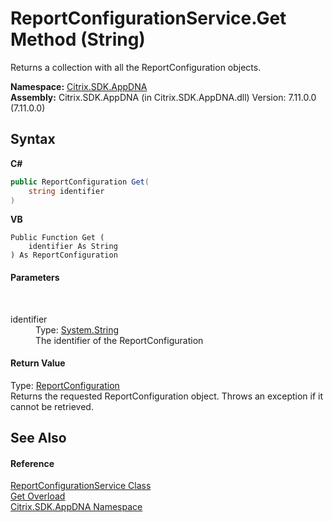 # ReportConfigurationService.Get Method (String)
 

Returns a collection with all the ReportConfiguration objects.

**Namespace:**&nbsp;[Citrix.SDK.AppDNA](index.md)<br />**Assembly:**&nbsp;Citrix.SDK.AppDNA (in Citrix.SDK.AppDNA.dll) Version: 7.11.0.0 (7.11.0.0)

## Syntax

**C#**
```csharp
public ReportConfiguration Get(
	string identifier
)
```

**VB**
```vbnet
Public Function Get ( 
	identifier As String
) As ReportConfiguration
```


#### Parameters
&nbsp;<dl><dt>identifier</dt><dd>Type: <a href="http://msdn2.microsoft.com/en-us/library/s1wwdcbf" target="_blank">System.String</a><br />The identifier of the ReportConfiguration</dd></dl>

#### Return Value
Type: <a href="65f3ee4f-5129-5083-b4da-0f1e23fc3784">ReportConfiguration</a><br />Returns the requested ReportConfiguration object. Throws an exception if it cannot be retrieved.

## See Also


#### Reference
<a href="1d24c8d7-633d-8fcb-0e0a-e524dc26c7b3">ReportConfigurationService Class</a><br /><a href="cdfa46bd-1cb0-9b21-5c61-96c228641e25">Get Overload</a><br /><a href="fe2d265b-410b-8b11-1eb4-a790e0b062bf">Citrix.SDK.AppDNA Namespace</a><br />